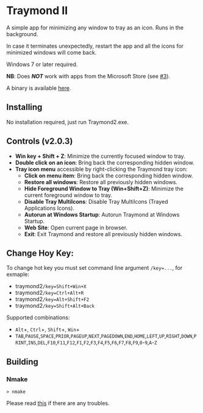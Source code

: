 Traymond II
=======

A simple app for minimizing any window to tray as an icon. Runs in the background.

In case it terminates unexpectedly, restart the app and all the icons for minimized windows will come back.

Windows 7 or later required.

**NB**: Does **_NOT_** work with apps from the Microsoft Store (see [#3](/../../issues/3)).

A binary is available [here](https://github.com/dkxce/traymond/releases).

Installing
------------

No installation required, just run Traymond2.exe.

Controls (v2.0.3)
--------

+ __Win key + Shift + Z__: Minimize the currently focused window to tray.
+ __Double click on an icon__: Bring back the corresponding hidden window.
+ __Tray icon menu__ accessible by right-clicking the Traymond tray icon:
  + __Click on menu item__: Bring back the corresponding hidden window.
  + __Restore all windows__: Restore all previously hidden windows.
  + __Hide Foreground Window to Tray (Win+Shift+Z)__: Minimize the current foreground window to tray.
  + __Disable Tray MultiIcons__: Disable Tray MultiIcons (Trayed Applications Icons).
  + __Autorun at Windows Startup__: Autorun Traymond at Windows Startup.
  + __Web Site__: Open current page in browser.
  + __Exit__: Exit Traymond and restore all previously hidden windows.

Change Hoy Key:
---------------
To change hot key you must set command line argument `/key=...`, for exmaple:
- traymond2`/key=Shift+Win+X`
- traymond2`/key=Ctrl+Alt+R`
- traymond2`/key=Alt+Shift+F2`
- traymond2`/key=Shift+Alt+Back`
  
Supported combinations:     
- `Alt`+, `Ctrl`+, `Shift`+, `Win`+
- `TAB`,`PAUSE`,`SPACE`,`PRIOR`,`PAGEUP`,`NEXT`,`PAGEDOWN`,`END`,`HOME`,`LEFT`,`UP`,`RIGHT`,`DOWN`,`PRINT`,`INS`,`DEL`,`F10`,`F11`,`F12`,`F1`,`F2`,`F3`,`F4`,`F5`,`F6`,`F7`,`F8`,`F9`,`0`-`9`,`A`-`Z`

Building
--------

### Nmake

`> nmake`

Please read [this](https://msdn.microsoft.com/en-us/library/f35ctcxw.aspx) if there are any troubles.